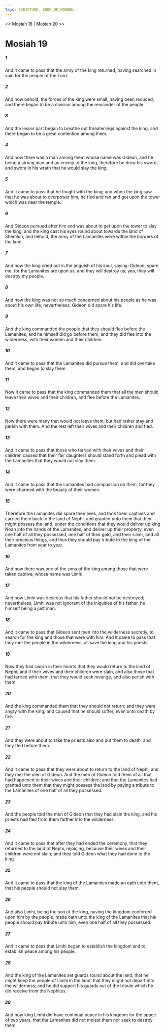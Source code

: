 ```yaml
---
Tags: SCRIPTURE, BOOK_OF_MORMON
---
```


[<< Mosiah 18](BOOK_OF_MORMON/08_Mosiah/Mosiah_18.md) | [Mosiah 20 >>](BOOK_OF_MORMON/08_Mosiah/Mosiah_20.md)

# Mosiah 19

##### 1
 And it came to pass that the army of the king returned, having searched in vain for the people of the Lord.
##### 2
 And now behold, the forces of the king were small, having been reduced, and there began to be a division among the remainder of the people.
##### 3
 And the lesser part began to breathe out threatenings against the king, and there began to be a great contention among them.
##### 4
 And now there was a man among them whose name was Gideon, and he being a strong man and an enemy to the king, therefore he drew his sword, and swore in his wrath that he would slay the king.
##### 5
 And it came to pass that he fought with the king; and when the king saw that he was about to overpower him, he fled and ran and got upon the tower which was near the temple.
##### 6
 And Gideon pursued after him and was about to get upon the tower to slay the king, and the king cast his eyes round about towards the land of Shemlon, and behold, the army of the Lamanites were within the borders of the land.
##### 7
 And now the king cried out in the anguish of his soul, saying: Gideon, spare me, for the Lamanites are upon us, and they will destroy us; yea, they will destroy my people.
##### 8
 And now the king was not so much concerned about his people as he was about his own life; nevertheless, Gideon did spare his life.
##### 9
 And the king commanded the people that they should flee before the Lamanites, and he himself did go before them, and they did flee into the wilderness, with their women and their children.
##### 10
 And it came to pass that the Lamanites did pursue them, and did overtake them, and began to slay them.
##### 11
 Now it came to pass that the king commanded them that all the men should leave their wives and their children, and flee before the Lamanites.
##### 12
 Now there were many that would not leave them, but had rather stay and perish with them. And the rest left their wives and their children and fled.
##### 13
 And it came to pass that those who tarried with their wives and their children caused that their fair daughters should stand forth and plead with the Lamanites that they would not slay them.
##### 14
 And it came to pass that the Lamanites had compassion on them, for they were charmed with the beauty of their women.
##### 15
 Therefore the Lamanites did spare their lives, and took them captives and carried them back to the land of Nephi, and granted unto them that they might possess the land, under the conditions that they would deliver up king Noah into the hands of the Lamanites, and deliver up their property, even one half of all they possessed, one half of their gold, and their silver, and all their precious things, and thus they should pay tribute to the king of the Lamanites from year to year.
##### 16
 And now there was one of the sons of the king among those that were taken captive, whose name was Limhi.
##### 17
 And now Limhi was desirous that his father should not be destroyed; nevertheless, Limhi was not ignorant of the iniquities of his father, he himself being a just man.
##### 18
 And it came to pass that Gideon sent men into the wilderness secretly, to search for the king and those that were with him. And it came to pass that they met the people in the wilderness, all save the king and his priests.
##### 19
 Now they had sworn in their hearts that they would return to the land of Nephi, and if their wives and their children were slain, and also those that had tarried with them, that they would seek revenge, and also perish with them.
##### 20
 And the king commanded them that they should not return; and they were angry with the king, and caused that he should suffer, even unto death by fire.
##### 21
 And they were about to take the priests also and put them to death, and they fled before them.
##### 22
 And it came to pass that they were about to return to the land of Nephi, and they met the men of Gideon. And the men of Gideon told them of all that had happened to their wives and their children; and that the Lamanites had granted unto them that they might possess the land by paying a tribute to the Lamanites of one half of all they possessed.
##### 23
 And the people told the men of Gideon that they had slain the king, and his priests had fled from them farther into the wilderness.
##### 24
 And it came to pass that after they had ended the ceremony, that they returned to the land of Nephi, rejoicing, because their wives and their children were not slain; and they told Gideon what they had done to the king.
##### 25
 And it came to pass that the king of the Lamanites made an oath unto them, that his people should not slay them.
##### 26
 And also Limhi, being the son of the king, having the kingdom conferred upon him by the people, made oath unto the king of the Lamanites that his people should pay tribute unto him, even one half of all they possessed.
##### 27
 And it came to pass that Limhi began to establish the kingdom and to establish peace among his people.
##### 28
 And the king of the Lamanites set guards round about the land, that he might keep the people of Limhi in the land, that they might not depart into the wilderness; and he did support his guards out of the tribute which he did receive from the Nephites.
##### 29
 And now king Limhi did have continual peace in his kingdom for the space of two years, that the Lamanites did not molest them nor seek to destroy them.
